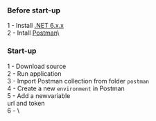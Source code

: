 ### Before start-up

1 - Install [.NET 6.x.x](https://dotnet.microsoft.com/en-us/download/dotnet/6.0)\
2 - Intall [Postman](https://www.postman.com/downloads/)\

### Start-up

1 - Download source\
2 - Run application\
3 - Import Postman collection from folder `postman`\
4 - Create a new `environment` in Postman\
5 - Add a newvariable\
url and token\
6 -  \